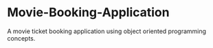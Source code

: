 # Movie-Booking-Application
A movie ticket booking application using object oriented programming concepts.
